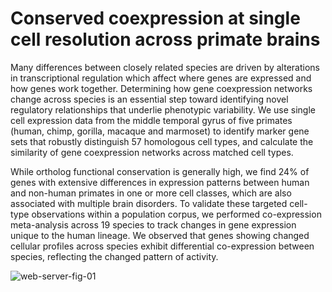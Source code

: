 # Conserved coexpression at single cell resolution across primate brains

Many differences between closely related species are driven by alterations in transcriptional regulation which affect where genes are expressed and how genes work together. Determining how gene coexpression networks change across species is an essential step toward identifying novel regulatory relationships that underlie phenotypic variability. We use single cell expression data from the middle temporal gyrus of five primates (human, chimp, gorilla, macaque and marmoset) to identify marker gene sets that robustly distinguish 57 homologous cell types, and calculate the similarity of gene coexpression networks across matched cell types.

While ortholog functional conservation is generally high, we find 24% of genes with extensive differences in expression patterns between human and non-human primates in one or more cell classes, which are also associated with multiple brain disorders. To validate these targeted cell-type observations within a population corpus, we performed co-expression meta-analysis across 19 species to track changes in gene expression unique to the human lineage. We observed that genes showing changed cellular profiles across species exhibit differential co-expression between species, reflecting the changed pattern of activity.

![web-server-fig-01](https://user-images.githubusercontent.com/46113011/190569276-f26f19cf-9d85-4757-b593-d57245ee53a6.png)
